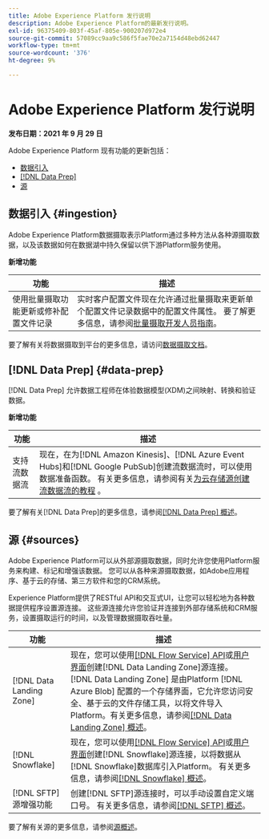 ```yaml
---
title: Adobe Experience Platform 发行说明
description: Adobe Experience Platform的最新发行说明。
exl-id: 96375409-803f-45af-805e-900207d972e4
source-git-commit: 57089cc9aa9c586f5fae70e2a7154d48ebd62447
workflow-type: tm+mt
source-wordcount: '376'
ht-degree: 9%

---
```


# Adobe Experience Platform 发行说明

**发布日期：2021 年 9 月 29 日**

Adobe Experience Platform 现有功能的更新包括：

- [数据引入](#ingestion)
- [[!DNL Data Prep]](#data-prep)
- [源](#sources)

## 数据引入 {#ingestion}

Adobe Experience Platform数据摄取表示Platform通过多种方法从各种源摄取数据，以及该数据如何在数据湖中持久保留以供下游Platform服务使用。

**新增功能**

| 功能 | 描述 |
|------- | -----------|
| 使用批量摄取功能更新或修补配置文件记录 | 实时客户配置文件现在允许通过批量摄取来更新单个配置文件记录数据中的配置文件属性。 要了解更多信息，请参阅[批量摄取开发人员指南](../../ingestion/batch-ingestion/api-overview.md)。 |

要了解有关将数据摄取到平台的更多信息，请访问[数据摄取文档](../../ingestion/home.md)。

## [!DNL Data Prep] {#data-prep}

[!DNL Data Prep] 允许数据工程师在体验数据模型(XDM)之间映射、转换和验证数据。

**新增功能**

| 功能 | 描述 |
| --- | --- |
| 支持流数据流 | 现在，在为[!DNL Amazon Kinesis]、[!DNL Azure Event Hubs]和[!DNL Google PubSub]创建流数据流时，可以使用数据准备函数。 有关更多信息，请参阅有关[为云存储源创建流数据流的教程](../../sources/tutorials/ui/dataflow/streaming/cloud-storage-streaming.md) 。 |

要了解有关[!DNL Data Prep]的更多信息，请参阅[[!DNL Data Prep] 概述](../../data-prep/home.md)。

## 源 {#sources}

Adobe Experience Platform可以从外部源摄取数据，同时允许您使用Platform服务来构建、标记和增强该数据。 您可以从各种来源摄取数据，如Adobe应用程序、基于云的存储、第三方软件和您的CRM系统。

Experience Platform提供了RESTful API和交互式UI，让您可以轻松地为各种数据提供程序设置源连接。 这些源连接允许您验证并连接到外部存储系统和CRM服务，设置摄取运行的时间，以及管理数据摄取吞吐量。

| 功能 | 描述 |
| --- | --- |
| [!DNL Data Landing Zone] | 现在，您可以使用[[!DNL Flow Service] API](../../sources/tutorials/api/create/cloud-storage/data-landing-zone.md)或[用户界面](../../sources/tutorials/ui/create/cloud-storage/data-landing-zone.md)创建[!DNL Data Landing Zone]源连接。 [!DNL Data Landing Zone] 是由Platform [!DNL Azure Blob] 配置的一个存储界面，它允许您访问安全、基于云的文件存储工具，以将文件导入Platform。有关更多信息，请参阅[[!DNL Data Landing Zone] 概述](../../sources/connectors/cloud-storage/data-landing-zone.md)。 |
| [!DNL Snowflake] | 现在，您可以使用[[!DNL Flow Service] API](../../sources/tutorials/api/create/databases/snowflake.md)或[用户界面](../../sources/tutorials/ui/create/databases/snowflake.md)创建[!DNL Snowflake]源连接，以将数据从[!DNL Snowflake]数据库引入Platform。 有关更多信息，请参阅[[!DNL Snowflake] 概述](../../sources/connectors/databases/snowflake.md)。 |
| [!DNL SFTP] 源增强功能 | 创建[!DNL SFTP]源连接时，可以手动设置自定义端口号。 有关更多信息，请参阅[[!DNL SFTP] 概述](../../sources/connectors/cloud-storage/sftp.md)。 |

要了解有关源的更多信息，请参阅[源概述](../../sources/home.md)。
